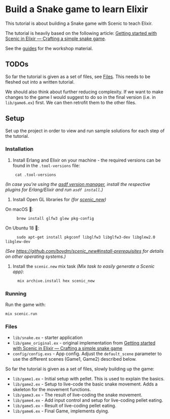 # Build a Snake game to learn Elixir

This tutorial is about building a Snake game with Scenic to teach Elixir.

The tutorial is heavily based on the following article: [Getting started with Scenic in Elixir — Crafting a simple snake game].

See the [guides](./GUIDES.md) for the workshop material.

## TODOs

So far the tutorial is given as a set of files, see [Files](#files). This needs to be fleshed out into a written tutorial.

We should also think about further reducing complexity. If we want to make changes to the game I would suggest to do so in the final version (i.e. in `lib/game6.ex`) first. We can then retrofit them to the other files.

## Setup

Set up the project in order to view and run sample solutions for each step of the tutorial.

### Installation

1. Install Erlang and Elixir on your machine - the required versions can be found in the `.tool-versions` file:

        cat .tool-versions

  _(In case you're using the [asdf version manager](https://github.com/asdf-vm/asdf), install the respective plugins for Erlang/Elixir and run `asdf install`.)_

1. Install Open GL libraries for _(for [scenic_new](https://github.com/boydm/scenic_new))_

  On macOS 🍏:

         brew install glfw3 glew pkg-config

  On Ubuntu 18 🐧:

         sudo apt-get install pkgconf libglfw3 libglfw3-dev libglew2.0 libglew-dev

  _(See https://github.com/boydm/scenic_new#install-prerequisites for details on other operating systems.)_

1. Install the `scenic.new` mix task _(Mix task to easily generate a Scenic app)_:

         mix archive.install hex scenic_new

### Running

Run the game with:

    mix scenic.run

### Files

* `lib/snake.ex` - starter application
* `lib/game_original.ex` - original implementation from [Getting started with Scenic in Elixir — Crafting a simple snake game]
* `config/config.exs` - App config. Adjust the `default_scene` parameter to use the different scenes (Game1, Game2) described below.

So far the tutorial is given as a set of files, slowly building up the game:

* `lib/game1.ex` - Initial setup with pellet. This is used to explain the basics.
* `lib/game2.ex` - Setup to live-code the basic snake movement. Adds a skeleton for the movement functions.
* `lib/game3.ex` - The result of live-coding the snake movement.
* `lib/game4.ex` - Add input control and setup for live-coding pellet eating.
* `lib/game5.ex` - Result of live-coding pellet eating.
* `lib/game6.ex` - Final Game, implements dying.

[Getting started with Scenic in Elixir — Crafting a simple snake game]: https://blog.usejournal.com/elixir-scenic-snake-game-b8616b1d7ee0
